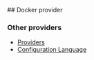 ## Docker provider

### Other providers

- [Providers](https://registry.terraform.io/browse/providers)
- [Configuration Language](https://developer.hashicorp.com/terraform/language/providers)
